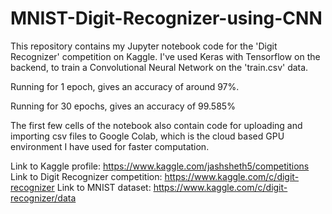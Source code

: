 # MNIST-Digit-Recognizer-using-CNN

This repository contains my Jupyter notebook code for the 'Digit Recognizer' competition on Kaggle. 
I've used Keras with Tensorflow on the backend, to train a Convolutional Neural Network on the 'train.csv' data. 


Running for 1 epoch, gives an accuracy of around 97%.

Running for 30 epochs, gives an accuracy of 99.585%


The first few cells of the notebook also contain code for uploading and importing csv files to Google Colab, which is the cloud based GPU environment I have used for faster computation.


Link to Kaggle profile: https://www.kaggle.com/jashsheth5/competitions
Link to Digit Recognizer competition: https://www.kaggle.com/c/digit-recognizer
Link to MNIST dataset: https://www.kaggle.com/c/digit-recognizer/data
